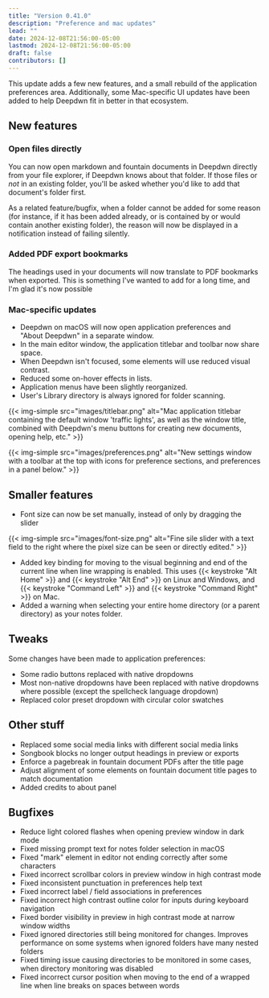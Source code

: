 ```yaml
---
title: "Version 0.41.0"
description: "Preference and mac updates"
lead: ""
date: 2024-12-08T21:56:00-05:00
lastmod: 2024-12-08T21:56:00-05:00
draft: false
contributors: []
---
```


This update adds a few new features, and a small rebuild of the application preferences area. Additionally, some
Mac-specific UI updates have been added to help Deepdwn fit in better in that ecosystem.

## New features

### Open files directly

You can now open markdown and fountain documents in Deepdwn directly from your file explorer, if Deepdwn knows about that folder.
If those files or _not_ in an existing folder, you'll be asked whether you'd like to add that document's folder first.

As a related feature/bugfix, when a folder cannot be added for some reason (for instance, if it has been added already, or is contained by or would contain another existing folder), the reason will now be displayed in a notification instead of failing silently.

### Added PDF export bookmarks

The headings used in your documents will now translate to PDF bookmarks when exported. This is something I've wanted to add for a long time, and I'm glad it's now possible

### Mac-specific updates

* Deepdwn on macOS will now open application preferences and "About&nbsp;Deepdwn" in a separate window.
* In the main editor window, the application titlebar and toolbar now share space.
* When Deepdwn isn't focused, some elements will use reduced visual contrast.
* Reduced some on-hover effects in lists.
* Application menus have been slightly reorganized.
* User's Library directory is always ignored for folder scanning.

{{< img-simple src="images/titlebar.png" alt="Mac application titlebar containing the default window 'traffic lights', as well as the window title, combined with Deepdwn's menu buttons for creating new documents, opening help, etc." >}}

{{< img-simple src="images/preferences.png" alt="New settings window with a toolbar at the top with icons for preference sections, and preferences in a panel below." >}}

## Smaller features

* Font size can now be set manually, instead of only by dragging the slider

{{< img-simple src="images/font-size.png" alt="Fine sile slider with a text field to the right where the pixel size can be seen or directly edited." >}}

* Added key binding for moving to the visual beginning and end of the current line when line wrapping is enabled. This uses {{< keystroke "Alt Home" >}} and {{< keystroke "Alt End" >}} on Linux and Windows, and {{< keystroke "Command Left" >}} and {{< keystroke "Command Right" >}} on Mac.
* Added a warning when selecting your entire home directory (or a parent directory) as your notes folder.

## Tweaks

Some changes have been made to application preferences:

  * Some radio buttons replaced with native dropdowns
  * Most non-native dropdowns have been replaced with native dropdowns where possible (except the spellcheck language dropdown)
  * Replaced color preset dropdown with circular color swatches

## Other stuff

* Replaced some social media links with different social media links
* Songbook blocks no longer output headings in preview or exports
* Enforce a pagebreak in fountain document PDFs after the title page
* Adjust alignment of some elements on fountain document title pages to match documentation
* Added credits to about panel

## Bugfixes

* Reduce light colored flashes when opening preview window in dark mode
* Fixed missing prompt text for notes folder selection in macOS
* Fixed "mark" element in editor not ending correctly after some characters
* Fixed incorrect scrollbar colors in preview window in high contrast mode
* Fixed inconsistent punctuation in preferences help text
* Fixed incorrect label / field associations in preferences
* Fixed incorrect high contrast outline color for inputs during keyboard navigation
* Fixed border visibility in preview in high contrast mode at narrow window widths
* Fixed ignored directories still being monitored for changes. Improves performance on some systems when ignored folders have many nested folders
* Fixed timing issue causing directories to be monitored in some cases, when directory monitoring was disabled
* Fixed incorrect cursor position when moving to the end of a wrapped line when line breaks on spaces between words

